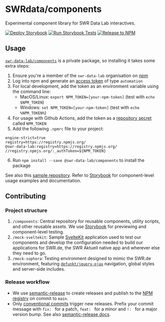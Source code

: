 # SWRdata/components

Experimental component library for SWR Data Lab interactives.

[![Deploy Storybook](https://github.com/SWRdata/components/actions/workflows/deploy-storybook.yml/badge.svg)](https://github.com/SWRdata/components/actions/workflows/deploy-storybook.yml) [![Run Storybook Tests](https://github.com/SWRdata/components/actions/workflows/test-storybook.yml/badge.svg)](https://github.com/SWRdata/components/actions/workflows/test-storybook.yml) [![Release to NPM](https://github.com/SWRdata/components/actions/workflows/release.yml/badge.svg)](https://github.com/SWRdata/components/actions/workflows/release.yml)

## Usage

[`swr-data-lab/components`](https://www.npmjs.com/package/@swr-data-lab/components) is a private package, so installing it takes some extra steps:

1. Ensure you're a member of the `swr-data-lab` organisation on [npm](https://www.npmjs.com/)
2. Log into npm and generate an [access token](https://docs.npmjs.com/about-access-tokens) of type `automation`
3. For local development, add the token as an environment variable using the command line:
    - MacOS/Linux: `export NPM_TOKEN=[your-npm-token]` (test with `echo $NPM_TOKEN`)
    - Windows: `set NPM_TOKEN=[your-npm-token]` (test with `echo %NPM_TOKEN%`)
4. For usage with Github Actions, add the token as a [repository secret](https://docs.github.com/en/actions/security-for-github-actions/security-guides/using-secrets-in-github-actions) called `NPM_TOKEN`
5. Add the following `.npmrc` file to your project:
```
engine-strict=true
registry=https://registry.npmjs.org/
@swr-data-lab:registry=https://registry.npmjs.org/
//registry.npmjs.org/:_authToken=${NPM_TOKEN}
```
6. Run `npm install --save @swr-data-lab/components` to install the package

See also this [sample repository](https://github.com/SWRdata/components-usage-example). Refer to [Storybook](https://static.datenhub.net/apps/components/main/index.html?path=/docs/about--docs) for component-level usage examples and documentation.

## Contributing

### Project structure

1. `/components`: Central repository for reusable components, utility scripts, and other reusable assets. We use [Storybook](https://storybook.js.org/) for previewing and component-level testing.
2. `/mock-sveltekit`: Sample [SvelteKit](https://kit.svelte.dev/) application used to test our components and develop the configuration needed to build our applications for SWR.de, the SWR Aktuell native app and wherever else they need to go.
3. `/mock-sophora`: Testing environment designed to mimic the SWR.de environment, featuring [`defunkt/jquery-pjax`](https://github.com/defunkt/jquery-pjax) navigation, global styles and server-side includes.

### Release workflow

- We use [semantic-release](https://github.com/semantic-release/) to create releases and publish to the [NPM registry](https://www.npmjs.com/package/@swr-data-lab/components) on commit to `main`.
- Only [conventional commits](https://www.conventionalcommits.org/) trigger new releases. Prefix your commit message with `fix: ` for a patch, `feat: ` for a minor and `!: ` for a major version bump. See also [semantic-release docs](https://semantic-release.gitbook.io/semantic-release/support/faq).
